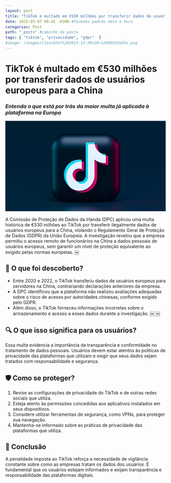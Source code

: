 ```yaml
---
layout: post
title: "TikTok é multado em €530 milhões por transferir dados de usuários europeus para a China" #titulo para a barra de enderecos
date: 2025-05-07 09:41 -0300 #formato padrão data e hora
categories: Post
path: "_posts" #caminho da pasta
tags: [ "tiktok", "privacidade", "gdpr"  ]
#image: /images/CleanShot%202023-12-28%20—%2009h35m29s.png
---
```

# TikTok é multado em €530 milhões por transferir dados de usuários europeus para a China
### *Entenda o que está por trás da maior multa já aplicada à plataforma na Europa*

![](/images/tiktok.png)

A Comissão de Proteção de Dados da Irlanda (DPC) aplicou uma multa histórica de €530 milhões ao TikTok por transferir ilegalmente dados de usuários europeus para a China, violando o Regulamento Geral de Proteção de Dados (GDPR) da União Europeia. A investigação revelou que a empresa permitiu o acesso remoto de funcionários na China a dados pessoais de usuários europeus, sem garantir um nível de proteção equivalente ao exigido pelas normas europeias.  ￼

## 🧩 O que foi descoberto?
- Entre 2020 e 2022, o TikTok transferiu dados de usuários europeus para servidores na China, contrariando declarações anteriores da empresa.
- A DPC identificou que a plataforma não realizou avaliações adequadas sobre o risco de acesso por autoridades chinesas, conforme exigido pelo GDPR.
- Além disso, o TikTok forneceu informações incorretas sobre o armazenamento e acesso a esses dados durante a investigação.  ￼ ￼

## 🔍 O que isso significa para os usuários?

Essa multa evidencia a importância da transparência e conformidade no tratamento de dados pessoais. Usuários devem estar atentos às políticas de privacidade das plataformas que utilizam e exigir que seus dados sejam tratados com responsabilidade e segurança.

## 🛡️ Como se proteger?
1. Revise as configurações de privacidade do TikTok e de outras redes sociais que utiliza.
2. Esteja atento às permissões concedidas aos aplicativos instalados em seus dispositivos.
3. Considere utilizar ferramentas de segurança, como VPNs, para proteger sua navegação.
4. Mantenha-se informado sobre as práticas de privacidade das plataformas que utiliza.

## 📣 Conclusão

A penalidade imposta ao TikTok reforça a necessidade de vigilância constante sobre como as empresas tratam os dados dos usuários. É fundamental que os usuários estejam informados e exijam transparência e responsabilidade das plataformas digitais.